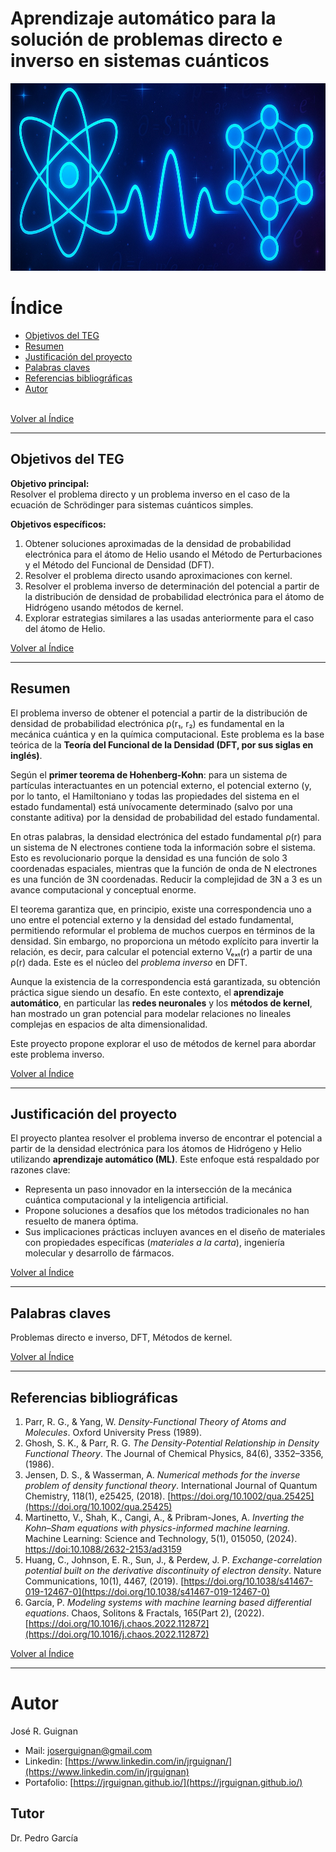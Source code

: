 # Aprendizaje automático para la solución de problemas directo e inverso en sistemas cuánticos

<p align="center">
<img src="images/banner.jpg"  height=300>
</p>

# Índice

* [Objetivos del TEG](#Objetivos-del-TEG)
* [Resumen](#Resumen)
* [Justificación del proyecto](#Justificación-del-proyecto)
* [Palabras claves](#Palabras-claves)
* [Referencias bibliográficas](#Referencias-bibliográficas)
* [Autor](#Autor)

<br>[Volver al Índice](#Índice)

---

## Objetivos del TEG

**Objetivo principal:**  
Resolver el problema directo y un problema inverso en el caso de la ecuación de Schrödinger para sistemas cuánticos simples.

**Objetivos específicos:**
1. Obtener soluciones aproximadas de la densidad de probabilidad electrónica para el átomo de Helio usando el Método de Perturbaciones y el Método del Funcional de Densidad (DFT).
2. Resolver el problema directo usando aproximaciones con kernel.
3. Resolver el problema inverso de determinación del potencial a partir de la distribución de densidad de probabilidad electrónica para el átomo de Hidrógeno usando métodos de kernel.
4. Explorar estrategias similares a las usadas anteriormente para el caso del átomo de Helio.

[Volver al Índice](#Índice)

---

## Resumen

El problema inverso de obtener el potencial a partir de la distribución de densidad de probabilidad electrónica ρ(r₁, r₂) es fundamental en la mecánica cuántica y en la química computacional. Este problema es la base teórica de la **Teoría del Funcional de la Densidad (DFT, por sus siglas en inglés)**.

Según el **primer teorema de Hohenberg-Kohn**: para un sistema de partículas interactuantes en un potencial externo, el potencial externo (y, por lo tanto, el Hamiltoniano y todas las propiedades del sistema en el estado fundamental) está unívocamente determinado (salvo por una constante aditiva) por la densidad de probabilidad del estado fundamental.

En otras palabras, la densidad electrónica del estado fundamental ρ(r) para un sistema de N electrones contiene toda la información sobre el sistema. Esto es revolucionario porque la densidad es una función de solo 3 coordenadas espaciales, mientras que la función de onda de N electrones es una función de 3N coordenadas. Reducir la complejidad de 3N a 3 es un avance computacional y conceptual enorme.

El teorema garantiza que, en principio, existe una correspondencia uno a uno entre el potencial externo y la densidad del estado fundamental, permitiendo reformular el problema de muchos cuerpos en términos de la densidad. Sin embargo, no proporciona un método explícito para invertir la relación, es decir, para calcular el potencial externo Vₑₓₜ(r) a partir de una ρ(r) dada. Este es el núcleo del *problema inverso* en DFT.

Aunque la existencia de la correspondencia está garantizada, su obtención práctica sigue siendo un desafío. En este contexto, el **aprendizaje automático**, en particular las **redes neuronales** y los **métodos de kernel**, han mostrado un gran potencial para modelar relaciones no lineales complejas en espacios de alta dimensionalidad.

Este proyecto propone explorar el uso de métodos de kernel para abordar este problema inverso.

[Volver al Índice](#Índice)

---

## Justificación del proyecto

El proyecto plantea resolver el problema inverso de encontrar el potencial a partir de la densidad electrónica para los átomos de Hidrógeno y Helio utilizando **aprendizaje automático (ML)**. Este enfoque está respaldado por razones clave:

- Representa un paso innovador en la intersección de la mecánica cuántica computacional y la inteligencia artificial.
- Propone soluciones a desafíos que los métodos tradicionales no han resuelto de manera óptima.
- Sus implicaciones prácticas incluyen avances en el diseño de materiales con propiedades específicas (*materiales a la carta*), ingeniería molecular y desarrollo de fármacos.

[Volver al Índice](#Índice)

---

## Palabras claves

Problemas directo e inverso, DFT, Métodos de kernel.

[Volver al Índice](#Índice)

---

## Referencias bibliográficas

1. Parr, R. G., & Yang, W. *Density-Functional Theory of Atoms and Molecules*. Oxford University Press (1989).  
2. Ghosh, S. K., & Parr, R. G. *The Density-Potential Relationship in Density Functional Theory*. The Journal of Chemical Physics, 84(6), 3352–3356, (1986).  
3. Jensen, D. S., & Wasserman, A. *Numerical methods for the inverse problem of density functional theory*. International Journal of Quantum Chemistry, 118(1), e25425, (2018). [https://doi.org/10.1002/qua.25425](https://doi.org/10.1002/qua.25425)
4. Martinetto, V., Shah, K., Cangi, A., & Pribram-Jones, A. *Inverting the Kohn–Sham equations with physics-informed machine learning*. Machine Learning: Science and Technology, 5(1), 015050, (2024). [https://doi:10.1088/2632-2153/ad3159](https://doi:10.1088/2632-2153/ad3159)  
5. Huang, C., Johnson, E. R., Sun, J., & Perdew, J. P. *Exchange-correlation potential built on the derivative discontinuity of electron density*. Nature Communications, 10(1), 4467, (2019). [https://doi.org/10.1038/s41467-019-12467-0](https://doi.org/10.1038/s41467-019-12467-0)  
6. García, P. *Modeling systems with machine learning based differential equations*. Chaos, Solitons & Fractals, 165(Part 2), (2022). [https://doi.org/10.1016/j.chaos.2022.112872](https://doi.org/10.1016/j.chaos.2022.112872)

[Volver al Índice](#Índice)

---




# Autor
José R. Guignan
- Mail: joserguignan@gmail.com
- Linkedin: [https://www.linkedin.com/in/jrguignan/](https://www.linkedin.com/in/jrguignan)
- Portafolio: [https://jrguignan.github.io/](https://jrguignan.github.io/)

## Tutor
Dr. Pedro García